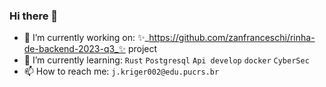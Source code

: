 ### Hi there 👋

- 🔭 I’m currently working on:
  ✨_https://github.com/zanfranceschi/rinha-de-backend-2023-q3_✨ project
- 🌱 I’m currently learning:
  `Rust`
  `Postgresql`
  `Api develop`
  `docker`
  `CyberSec`
- 📫 How to reach me:
  `j.kriger002@edu.pucrs.br`


